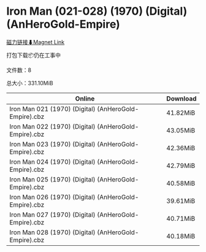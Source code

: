 # Iron Man (021-028) (1970) (Digital) (AnHeroGold-Empire)

[磁力链接⬇Magnet Link](magnet:?xt=urn:btih:3dcc452a1b50ae7a7ec61d9e43996b861df42ee5&dn=Iron%20Man%20%28021-028%29%20%281970%29%20%28Digital%29%20%28AnHeroGold-Empire%29)

打包下载📦仍在工事中

文件数：8

总大小：331.10MiB

Online | Download
--- | ---
Iron Man 021 (1970) (Digital) (AnHeroGold-Empire).cbz | 41.82MiB
Iron Man 022 (1970) (Digital) (AnHeroGold-Empire).cbz | 43.05MiB
Iron Man 023 (1970) (Digital) (AnHeroGold-Empire).cbz | 42.36MiB
Iron Man 024 (1970) (Digital) (AnHeroGold-Empire).cbz | 42.79MiB
Iron Man 025 (1970) (Digital) (AnHeroGold-Empire).cbz | 40.58MiB
Iron Man 026 (1970) (Digital) (AnHeroGold-Empire).cbz | 39.61MiB
Iron Man 027 (1970) (Digital) (AnHeroGold-Empire).cbz | 40.71MiB
Iron Man 028 (1970) (Digital) (AnHeroGold-Empire).cbz | 40.18MiB